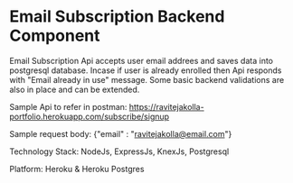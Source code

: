 # Email Subscription Backend Component
Email Subscription Api accepts user email addrees and saves data into postgresql database. 
Incase if user is already enrolled then Api responds with "Email already in use" message.
Some basic backend validations are also in place and can be extended.

Sample Api to refer in postman:
https://ravitejakolla-portfolio.herokuapp.com/subscribe/signup

Sample request body:
{"email" : "ravitejakolla@email.com"}

Technology Stack:
NodeJs, ExpressJs, KnexJs, Postgresql

Platform:
Heroku & Heroku Postgres
